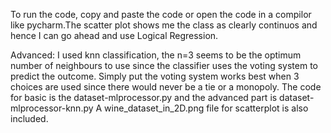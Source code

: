 To run the code, copy and paste the code or open the code in a compilor like pycharm.The scatter plot shows me the class as clearly continuos and hence I can go ahead and use Logical Regression.

Advanced: I used knn classification, the n=3 seems to be the optimum number of neighbours to use since the classifier uses the voting system to predict the outcome. Simply put the voting system works best when 3 choices are used since there would never be a tie or a monopoly.
The code for basic is the dataset-mlprocessor.py and the advanced part is dataset-mlprocessor-knn.py
A wine_dataset_in_2D.png file for scatterplot is also included.
